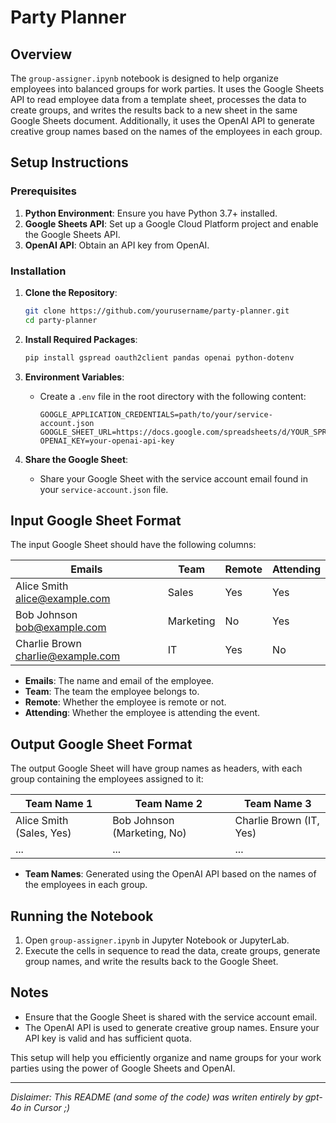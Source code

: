 # Party Planner

## Overview

The `group-assigner.ipynb` notebook is designed to help organize employees into balanced groups for work parties. It uses the Google Sheets API to read employee data from a template sheet, processes the data to create groups, and writes the results back to a new sheet in the same Google Sheets document. Additionally, it uses the OpenAI API to generate creative group names based on the names of the employees in each group.

## Setup Instructions

### Prerequisites

1. **Python Environment**: Ensure you have Python 3.7+ installed.
2. **Google Sheets API**: Set up a Google Cloud Platform project and enable the Google Sheets API.
3. **OpenAI API**: Obtain an API key from OpenAI.

### Installation

1. **Clone the Repository**:

   ```bash
   git clone https://github.com/yourusername/party-planner.git
   cd party-planner
   ```

2. **Install Required Packages**:

   ```bash
   pip install gspread oauth2client pandas openai python-dotenv
   ```

3. **Environment Variables**:

   - Create a `.env` file in the root directory with the following content:
     ```
     GOOGLE_APPLICATION_CREDENTIALS=path/to/your/service-account.json
     GOOGLE_SHEET_URL=https://docs.google.com/spreadsheets/d/YOUR_SPREADSHEET_ID/edit
     OPENAI_KEY=your-openai-api-key
     ```

4. **Share the Google Sheet**:
   - Share your Google Sheet with the service account email found in your `service-account.json` file.

## Input Google Sheet Format

The input Google Sheet should have the following columns:

| Emails                              | Team      | Remote | Attending |
| ----------------------------------- | --------- | ------ | --------- |
| Alice Smith <alice@example.com>     | Sales     | Yes    | Yes       |
| Bob Johnson <bob@example.com>       | Marketing | No     | Yes       |
| Charlie Brown <charlie@example.com> | IT        | Yes    | No        |

- **Emails**: The name and email of the employee.
- **Team**: The team the employee belongs to.
- **Remote**: Whether the employee is remote or not.
- **Attending**: Whether the employee is attending the event.

## Output Google Sheet Format

The output Google Sheet will have group names as headers, with each group containing the employees assigned to it:

| Team Name 1              | Team Name 2                 | Team Name 3             |
| ------------------------ | --------------------------- | ----------------------- |
| Alice Smith (Sales, Yes) | Bob Johnson (Marketing, No) | Charlie Brown (IT, Yes) |
| ...                      | ...                         | ...                     |

- **Team Names**: Generated using the OpenAI API based on the names of the employees in each group.

## Running the Notebook

1. Open `group-assigner.ipynb` in Jupyter Notebook or JupyterLab.
2. Execute the cells in sequence to read the data, create groups, generate group names, and write the results back to the Google Sheet.

## Notes

- Ensure that the Google Sheet is shared with the service account email.
- The OpenAI API is used to generate creative group names. Ensure your API key is valid and has sufficient quota.

This setup will help you efficiently organize and name groups for your work parties using the power of Google Sheets and OpenAI.

---

_Dislaimer: This README (and some of the code) was writen entirely by gpt-4o in Cursor ;)_
